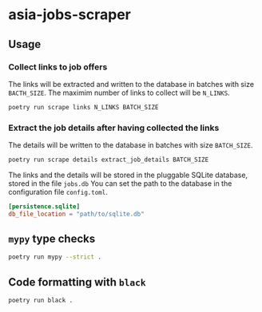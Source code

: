 # asia-jobs-scraper

## Usage

### Collect links to job offers

The links will be extracted and written to the database in batches
with size `BACTH_SIZE`. The maximim number of links to collect will
be `N_LINKS`.

```sh
poetry run scrape links N_LINKS BATCH_SIZE
```

### Extract the job details after having collected the links

The details will be written to the database in batches with size `BATCH_SIZE`.

```sh
poetry run scrape details extract_job_details BATCH_SIZE
```

The links and the details will be stored in the pluggable SQLite database,
stored in the file `jobs.db`
You can set the path to the database in the configuration file `config.toml`.

```toml
[persistence.sqlite]
db_file_location = "path/to/sqlite.db"
```

## `mypy` type checks

```sh
poetry run mypy --strict .
```

## Code formatting with `black`

```sh
poetry run black .
```
